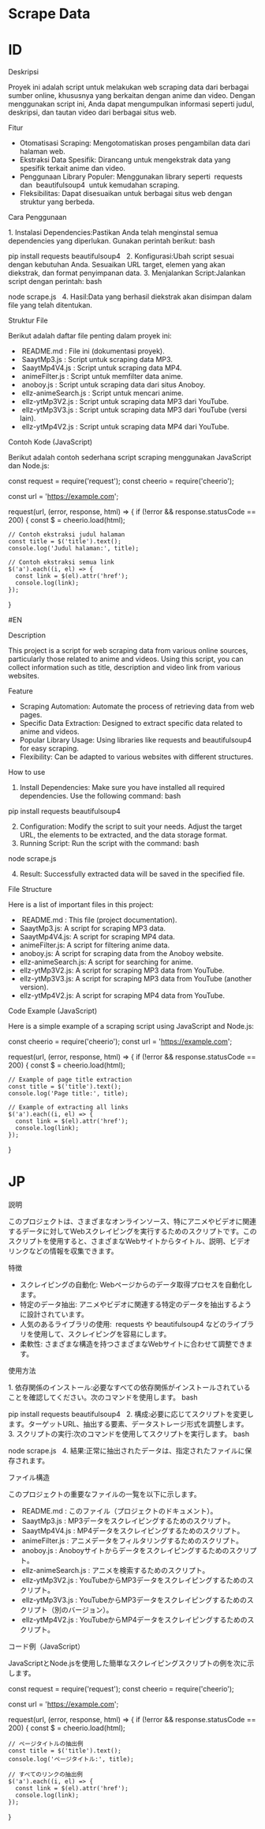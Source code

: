 # Scrape Data

# ID
 
Deskripsi
 
Proyek ini adalah script untuk melakukan web scraping data dari berbagai sumber online, khususnya yang berkaitan dengan anime dan video. Dengan menggunakan script ini, Anda dapat mengumpulkan informasi seperti judul, deskripsi, dan tautan video dari berbagai situs web.
 
Fitur
 
- Otomatisasi Scraping: Mengotomatiskan proses pengambilan data dari halaman web.
- Ekstraksi Data Spesifik: Dirancang untuk mengekstrak data yang spesifik terkait anime dan video.
- Penggunaan Library Populer: Menggunakan library seperti  requests  dan  beautifulsoup4  untuk kemudahan scraping.
- Fleksibilitas: Dapat disesuaikan untuk berbagai situs web dengan struktur yang berbeda.
 
Cara Penggunaan
 
1. Instalasi Dependencies:Pastikan Anda telah menginstal semua dependencies yang diperlukan. Gunakan perintah berikut:
bash
  
pip install requests beautifulsoup4
 
2. Konfigurasi:Ubah script sesuai dengan kebutuhan Anda. Sesuaikan URL target, elemen yang akan diekstrak, dan format penyimpanan data.
3. Menjalankan Script:Jalankan script dengan perintah:
bash
  
node scrape.js
 
4. Hasil:Data yang berhasil diekstrak akan disimpan dalam file yang telah ditentukan.
 
Struktur File
 
Berikut adalah daftar file penting dalam proyek ini:
 
-  README.md : File ini (dokumentasi proyek).
-  SaaytMp3.js : Script untuk scraping data MP3.
-  SaaytMp4V4.js : Script untuk scraping data MP4.
-  animeFilter.js : Script untuk memfilter data anime.
-  anoboy.js : Script untuk scraping data dari situs Anoboy.
-  ellz-animeSearch.js : Script untuk mencari anime.
-  ellz-ytMp3V2.js : Script untuk scraping data MP3 dari YouTube.
-  ellz-ytMp3V3.js : Script untuk scraping data MP3 dari YouTube (versi lain).
-  ellz-ytMp4V2.js : Script untuk scraping data MP4 dari YouTube.
 
Contoh Kode (JavaScript)
 
Berikut adalah contoh sederhana script scraping menggunakan JavaScript dan Node.js:

const request = require('request');
const cheerio = require('cheerio');

const url = 'https://example.com';

request(url, (error, response, html) => {
  if (!error && response.statusCode == 200) {
    const $ = cheerio.load(html);

    // Contoh ekstraksi judul halaman
    const title = $('title').text();
    console.log('Judul halaman:', title);

    // Contoh ekstraksi semua link
    $('a').each((i, el) => {
      const link = $(el).attr('href');
      console.log(link);
    });
  }


#EN

Description

This project is a script for web scraping data from various online sources, particularly those related to anime and videos. Using this script, you can collect information such as title, description and video link from various websites.

Feature

- Scraping Automation: Automate the process of retrieving data from web pages.
- Specific Data Extraction: Designed to extract specific data related to anime and videos.
- Popular Library Usage: Using libraries like requests and beautifulsoup4 for easy scraping.
- Flexibility: Can be adapted to various websites with different structures.

How to use

1. Install Dependencies: Make sure you have installed all required dependencies. Use the following command:
bash

pip install requests beautifulsoup4

2. Configuration: Modify the script to suit your needs. Adjust the target URL, the elements to be extracted, and the data storage format.
3. Running Script: Run the script with the command:
bash
  
node scrape.js

4. Result: Successfully extracted data will be saved in the specified file.

File Structure

Here is a list of important files in this project:

-  README.md : This file (project documentation).
- SaaytMp3.js: A script for scraping MP3 data.
- SaaytMp4V4.js: A script for scraping MP4 data.
- animeFilter.js: A script for filtering anime data.
- anoboy.js: A script for scraping data from the Anoboy website.
- ellz-animeSearch.js: A script for searching for anime.
- ellz-ytMp3V2.js: A script for scraping MP3 data from YouTube.
- ellz-ytMp3V3.js: A script for scraping MP3 data from YouTube (another version).
- ellz-ytMp4V2.js: A script for scraping MP4 data from YouTube.

Code Example (JavaScript)

Here is a simple example of a scraping script using JavaScript and Node.js:

const cheerio = require('cheerio');
const url = 'https://example.com';

request(url, (error, response, html) => {
  if (!error && response.statusCode == 200) {
    const $ = cheerio.load(html);

    // Example of page title extraction
    const title = $('title').text();
    console.log('Page title:', title);

    // Example of extracting all links
    $('a').each((i, el) => {
      const link = $(el).attr('href');
      console.log(link);
    });
  }


# JP

説明
 
このプロジェクトは、さまざまなオンラインソース、特にアニメやビデオに関連するデータに対してWebスクレイピングを実行するためのスクリプトです。このスクリプトを使用すると、さまざまなWebサイトからタイトル、説明、ビデオリンクなどの情報を収集できます。
 
特徴
 
- スクレイピングの自動化: Webページからのデータ取得プロセスを自動化します。
- 特定のデータ抽出: アニメやビデオに関連する特定のデータを抽出するように設計されています。
- 人気のあるライブラリの使用:  requests や beautifulsoup4 などのライブラリを使用して、スクレイピングを容易にします。
- 柔軟性: さまざまな構造を持つさまざまなWebサイトに合わせて調整できます。
 
使用方法
 
 1. 依存関係のインストール:必要なすべての依存関係がインストールされていることを確認してください。次のコマンドを使用します。
bash
  
pip install requests beautifulsoup4
 
 2. 構成:必要に応じてスクリプトを変更します。ターゲットURL、抽出する要素、データストレージ形式を調整します。
 3. スクリプトの実行:次のコマンドを使用してスクリプトを実行します。
bash
  
node scrape.js
 
 4. 結果:正常に抽出されたデータは、指定されたファイルに保存されます。
 
ファイル構造
 
このプロジェクトの重要なファイルの一覧を以下に示します。
 
-  README.md : このファイル（プロジェクトのドキュメント）。
-  SaaytMp3.js : MP3データをスクレイピングするためのスクリプト。
-  SaaytMp4V4.js : MP4データをスクレイピングするためのスクリプト。
-  animeFilter.js : アニメデータをフィルタリングするためのスクリプト。
-  anoboy.js : Anoboyサイトからデータをスクレイピングするためのスクリプト。
-  ellz-animeSearch.js : アニメを検索するためのスクリプト。
-  ellz-ytMp3V2.js : YouTubeからMP3データをスクレイピングするためのスクリプト。
-  ellz-ytMp3V3.js : YouTubeからMP3データをスクレイピングするためのスクリプト（別のバージョン）。
-  ellz-ytMp4V2.js : YouTubeからMP4データをスクレイピングするためのスクリプト。
 
コード例（JavaScript）
 
JavaScriptとNode.jsを使用した簡単なスクレイピングスクリプトの例を次に示します。

const request = require('request');
const cheerio = require('cheerio');

const url = 'https://example.com';

request(url, (error, response, html) => {
  if (!error && response.statusCode == 200) {
    const $ = cheerio.load(html);

    // ページタイトルの抽出例
    const title = $('title').text();
    console.log('ページタイトル:', title);

    // すべてのリンクの抽出例
    $('a').each((i, el) => {
      const link = $(el).attr('href');
      console.log(link);
    });
  }
